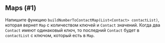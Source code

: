 ## Maps (#1)

Напишите функцию `buildNumberToContactMap(List<Contact> contactList)`, которая
вернет `Map` с количеством ключей и `Contact` значений. Когда два `Contact` имеют одинаковый ключ,
то последний `Contact` будет в `contactList` с ключом, который есть в `Map`.